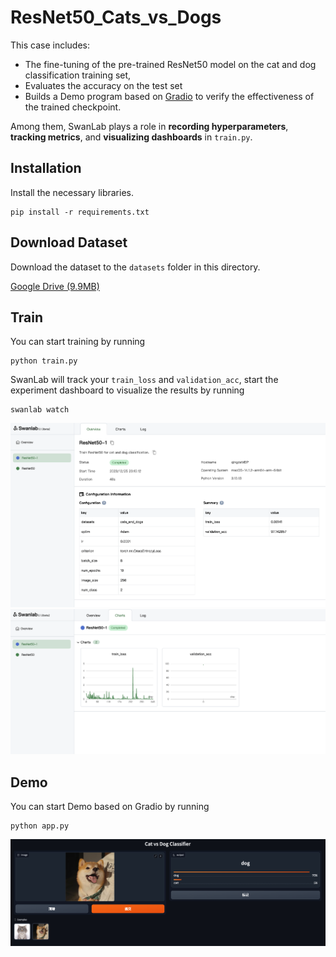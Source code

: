 # ResNet50_Cats_vs_Dogs

This case includes:

- The fine-tuning of the pre-trained ResNet50 model on the cat and dog classification training set,
- Evaluates the accuracy on the test set
- Builds a Demo program based on [Gradio](https://www.gradio.app/) to verify the effectiveness of the trained checkpoint.

Among them, SwanLab plays a role in **recording hyperparameters**, **tracking metrics**, and **visualizing dashboards** in `train.py`.



## Installation

Install the necessary libraries.

```
pip install -r requirements.txt
```



## Download Dataset

Download the dataset to the `datasets` folder in this directory.

[Google Drive (9.9MB)](https://drive.google.com/file/d/11Pv0kzi56QMNoRrMOFuobnTwXREOLAMm/view?usp=drive_link)



## Train

You can start training by running

```
python train.py
```

SwanLab will track your `train_loss` and `validation_acc`, start the experiment dashboard to visualize the results by running

```
swanlab watch
```

<img alt="resnet50_overview" src="readme_files/resnet50_overview.png" width=800>

<img alt="resnet50_charts" src="readme_files/resnet50_charts.png" width=800>



## Demo

You can start Demo based on Gradio by running

```
python app.py
```

<img alt="resnet50_demo" src="readme_files/resnet50_demo.png" width=800>







